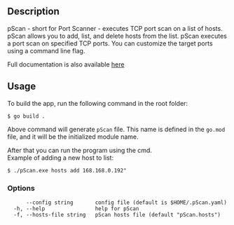 ## Description

pScan - short for Port Scanner - executes TCP port scan
on a list of hosts.
pScan allows you to add, list, and delete hosts from the list.
pScan executes a port scan on specified TCP ports. You can customize the
target ports using a command line flag.

Full documentation is also available [here](docs/pScan.md)

## Usage
To build the app, run the following command in the root folder:

```
$ go build .
```
Above command will generate `pScan` file. This name is defined in the `go.mod` file, and it will be the initialized module name.

After that you can run the program using the cmd.\
Example of adding a new host to list:

```
$ ./pScan.exe hosts add 168.168.0.192"
```

### Options

```
      --config string       config file (default is $HOME/.pScan.yaml)
  -h, --help                help for pScan
  -f, --hosts-file string   pScan hosts file (default "pScan.hosts")
```


